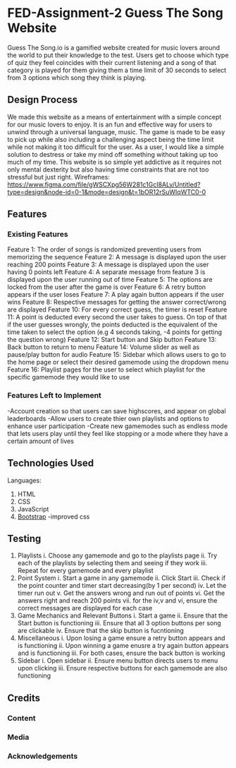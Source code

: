 # FED-Assignment-2 Guess The Song Website
Guess The Song.io is a gamified website created for music lovers around the world to put their knowledge to the test. Users get to choose which type of quiz they feel coincides with their current listening and a song of that category is played for them giving them a time limit of 30 seconds to select from 3 options which song they think is playing. 
## Design Process
We made this website as a means of entertainment with a simple concept for our music lovers to enjoy. It is an fun and effective way for users to unwind through a universal language, music. The game is made to be easy to pick up while also including a challenging aspect being the time limit while not making it too difficult for the user. As a user, I would like a simple solution to destress or take my mind off something without taking up too much of my time. This website is so simple yet addictive as it requires not only mental dexterity but also having time constraints that are not too stressful but just right.
Wireframes: 
https://www.figma.com/file/gWSCXpg56W281c1GcI8ALy/Untitled?type=design&node-id=0-1&mode=design&t=1bOR12rSuWIqWTC0-0
## Features

### Existing Features
Feature 1: The order of songs is randomized preventing users from memorizing the sequence
Feature 2: A message is displayed upon the user reaching 200 points
Feature 3: A message is displayed upon the user having 0 points left
Feature 4: A separate message from feature 3 is displayed upon the user running out of time
Feature 5: The options are locked from the user after the game is over
Feature 6: A retry button appears if the user loses
Feature 7: A play again button appears if the user wins
Feature 8: Respective messages for getting the answer correct/wrong are displayed
Feature 10: For every correct guess, the timer is reset
Feature 11: A point is deducted every second the user takes to guess.
On top of that if the user guesses wrongly, the points deducted is the equivalent of the time taken to select the option (e.g 4 seconds taking, -4 points for getting the question wrong)
Feature 12: Start button and Skip button
Feature 13: Back button to return to menu
Feature 14: Volume slider as well as pause/play button for audio
Feature 15: Sidebar which allows users to go to the home page or select their desired gamemode using the dropdown menu
Feature 16: Playlist pages for the user to select which playlist for the specific gamemode they would like to use

### Features Left to Implement
-Account creation so that users can save highscores, and appear on global leaderboards
-Allow users to create thier own playlists and options to enhance user participation
-Create new gamemodes such as endless mode that lets users play until they feel like stopping or a mode where they have a certain amount of lives
## Technologies Used
Languages:
1. HTML
2. CSS
3. JavaScript
4. [Bootstrap](https://getbootstrap.com/) 
    -improved css
## Testing
1. Playlists
i. Choose any gamemode and go to the playlists page
ii. Try each of the playlists by selecting them and seeing if they work
iii. Repeat for every gamemode and every playlist
2. Point System
i. Start a game in any gamemode
ii. Click Start
iii. Check if the point counter and timer start decreasing(by 1 per second)
iv. Let the timer run out
v. Get the answers wrong and run out of points
vi. Get the answers right and reach 200 points
vii. for the iv,v and vi, ensure the correct messages are displayed for each case
3. Game Mechanics and Relevant Buttons
i. Start a game
ii. Ensure that the Start button is functioning
iii. Ensure that all 3 option buttons per song are clickable
iv. Ensure that the skip button is fucntioning
4. Miscellaneous
i. Upon losing a game ensure a retry button appears and is functioning
ii. Upon winning a game enusre a try again button appears and is functioning
iii. For both cases, ensure the back button is working
5. Sidebar
i. Open sidebar
ii. Ensure menu button directs users to menu upon clicking
iii. Ensure respective buttons for each gamemode are also functioning

## Credits

### Content

### Media

### Acknowledgements

